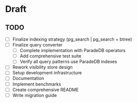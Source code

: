 # Draft

## TODO

- [ ] Finalize indexing strategy (pg_search | pg_search + btree)
- [ ] Finalize query converter
  - [ ] Complete implementation with ParadeDB operators
  - [ ] Add comprehensive test suite
  - [ ] Verify all query patterns use ParadeDB indexes
- [ ] Rework visibility store design
- [ ] Setup development infrastructure
- [ ] Documentation
- [ ] Implement benchmarks
- [ ] Create comprehensive README
- [ ] Write migration guide
